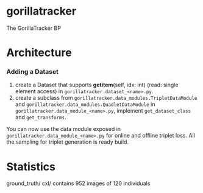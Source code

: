 # gorillatracker
The GorillaTracker BP


# Architecture
### Adding a Dataset
1. create a Dataset that supports __getitem__(self, idx: int) (read: single element access) in `gorillatracker.dataset_<name>.py`. 
2. create a subclass from `gorillatracker.data_modules.TripletDataModule` and `gorillatracker.data_modules.QuadletDataModule` in `gorillatracker.data_module_<name>.py`, implement `get_dataset_class` and `get_transforms`.

You can now use the data module exposed in `gorillatracker.data_module_<name>.py` for online and offline triplet loss. All the sampling for triplet generation is ready build. 


# Statistics

ground_truth/
  cxl/ contains 952 images of 120 individuals  
